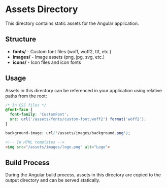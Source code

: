 # Assets Directory

This directory contains static assets for the Angular application.

## Structure

- **fonts/** - Custom font files (woff, woff2, ttf, etc.)
- **images/** - Image assets (png, jpg, svg, etc.)
- **icons/** - Icon files and icon fonts

## Usage

Assets in this directory can be referenced in your application using relative paths from the root:

```css
/* In CSS files */
@font-face {
  font-family: 'CustomFont';
  src: url('/assets/fonts/custom-font.woff2') format('woff2');
}

background-image: url('/assets/images/background.png');
```

```html
<!-- In HTML templates -->
<img src="/assets/images/logo.png" alt="Logo">
```

## Build Process

During the Angular build process, assets in this directory are copied to the output directory and can be served statically.
